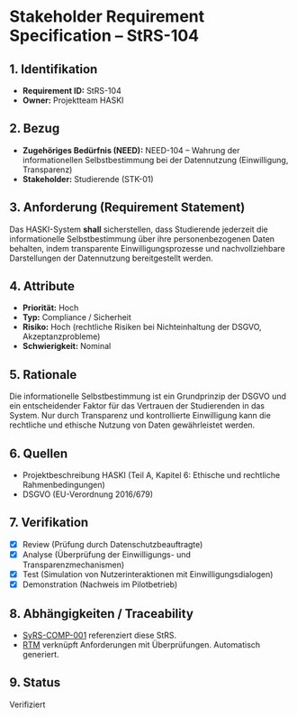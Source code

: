 # Stakeholder Requirement Specification – StRS-104

## 1. Identifikation
- **Requirement ID:** StRS-104
- **Owner:** Projektteam HASKI

## 2. Bezug
- **Zugehöriges Bedürfnis (NEED):** NEED-104 – Wahrung der informationellen Selbstbestimmung bei der Datennutzung (Einwilligung, Transparenz)
- **Stakeholder:** Studierende (STK-01)

## 3. Anforderung (Requirement Statement)
Das HASKI-System **shall** sicherstellen, dass Studierende jederzeit die informationelle Selbstbestimmung über ihre personenbezogenen Daten behalten, indem transparente Einwilligungsprozesse und nachvollziehbare Darstellungen der Datennutzung bereitgestellt werden.

## 4. Attribute
- **Priorität:** Hoch
- **Typ:** Compliance / Sicherheit
- **Risiko:** Hoch (rechtliche Risiken bei Nichteinhaltung der DSGVO, Akzeptanzprobleme)
- **Schwierigkeit:** Nominal

## 5. Rationale
Die informationelle Selbstbestimmung ist ein Grundprinzip der DSGVO und ein entscheidender Faktor für das Vertrauen der Studierenden in das System. Nur durch Transparenz und kontrollierte Einwilligung kann die rechtliche und ethische Nutzung von Daten gewährleistet werden.

## 6. Quellen
- Projektbeschreibung HASKI (Teil A, Kapitel 6: Ethische und rechtliche Rahmenbedingungen)
- DSGVO (EU-Verordnung 2016/679)

## 7. Verifikation
- [x] Review (Prüfung durch Datenschutzbeauftragte)
- [x] Analyse (Überprüfung der Einwilligungs- und Transparenzmechanismen)
- [x] Test (Simulation von Nutzerinteraktionen mit Einwilligungsdialogen)
- [x] Demonstration (Nachweis im Pilotbetrieb)

## 8. Abhängigkeiten / Traceability
- [SyRS-COMP-001](../../system-requirements/SyRS-COMP-001.md) referenziert diese StRS.
- [RTM](../../rtm/RTM.md) verknüpft Anforderungen mit Überprüfungen. Automatisch generiert.

## 9. Status
Verifiziert

